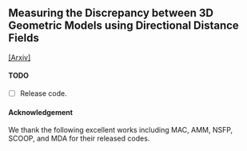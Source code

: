 ## Measuring the Discrepancy between 3D Geometric Models using Directional Distance Fields  
[[Arxiv]](https://arxiv.org/abs/2401.09736)

#### TODO

* [ ] Release code.

#### Acknowledgement

We thank the following excellent works including MAC, AMM, NSFP, SCOOP, and MDA for their released codes.

